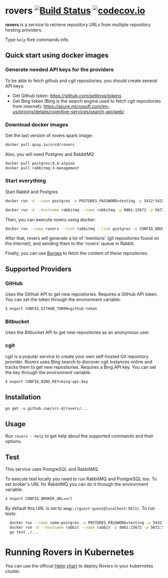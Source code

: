 # rovers [![Build Status](https://travis-ci.org/src-d/rovers.svg?branch=master)](https://travis-ci.org/src-d/rovers) [![codecov.io](https://codecov.io/github/src-d/rovers/coverage.svg?branch=master&token=ObiptJsBpW)](https://codecov.io/github/src-d/rovers?branch=master)

**rovers** is a service to retrieve repository URLs from multiple repository
hosting providers.

Type `help` fore commands info.

## Quick start using docker images

### Generate needed API keys for the providers

To be able to fetch github and cgit repositories, you should create several API keys:

- Get Github token: https://github.com/settings/tokens
- Get Bing token (Bing is the search engine used to fetch cgit repositories from internet): https://azure.microsoft.com/en-us/pricing/details/cognitive-services/search-api/web/

### Download docker images

Get the last version of rovers spark image:

```bash
docker pull quay.io/srcd/rovers
```

Also, you will need Postgres and RabbitMQ

```bash
docker pull postgres:9.6-alpine
docker pull rabbitmq:3-management
```

### Start everything

Start Rabbit and Postgres

```bash
docker run -d --name postgres -e POSTGRES_PASSWORD=testing -p 5432:5432 -e POSTGRES_USER=testing postgres:9.6-alpine
```
```bash
docker run -d --hostname rabbitmq --name rabbitmq -p 8081:15672 -p 5672:5672 rabbitmq:3-management
```

Then, you can execute rovers using docker:
```bash
docker run --name rovers --link rabbitmq --link postgres -e CONFIG_DBUSER=testing -e CONFIG_DBPASS=testing -e CONFIG_DBHOST=postgres -e CONFIG_DBNAME=testing -e CONFIG_BROKER_URL=amqp://guest:guest@rabbitmq:5672/ -e CONFIG_GITHUB_TOKEN=[REPLACEWITHGHKEY] -e CONFIG_BING_KEY=[REPLACEWITHBINGKEY] quay.io/srcd/rovers /bin/sh -c "rovers initdb; rovers repos --queue=rovers"
```
After that, rovers will generate a lot of 'mentions' (git repositories found on the internet), and sending them to the 'rovers' queue in Rabbit.

Finally, you can use [Borges](https://github.com/src-d/borges) to fetch the content of these repositories.

## Supported Providers

### GitHub

Uses the GitHub API to get new repositories. Requires a GitHub API token. You can set the token through the environment variable:

```bash
$ export CONFIG_GITHUB_TOKEN=github-token
```

### Bitbucket

Uses the Bitbucket API to get new repositories as an anonymous user.

### cgit

cgit is a popular service to create your own self-hosted Git repository provider.
Rovers uses Bing search to discover cgit instances online and tracks them to get
new repositories. Requires a Bing API key. You can set the key through the environment variable:

```bash
$ export CONFIG_BING_KEY=bing-api-key
```

## Installation

```
go get -u github.com/src-d/rovers/...
```

## Usage

Run `rovers --help` to get help about the supported commands and their options.

## Test

This service uses PostgreSQL and RabbitMQ.

To execute test locally you need to run RabbitMQ and PostgreSQL too. To set broker's URL for RabbitMQ you can do it through the environment variable:

```bash
$ export CONFIG_BROKER_URL=url
```

By default this URL is set to `amqp://guest:guest@localhost:5672/`. To run tests:

```bash
  docker run --name some-postgres -e POSTGRES_PASSWORD=testing -p 5432:5432 -e POSTGRES_USER=testing -d postgres
  docker run -d --hostname rabbit --name rabbit -p 8081:15672 -p 5672:5672 rabbitmq:3-management
  go test ./...
```

# Running Rovers in Kubernetes

You can use the official [Helm](https://github.com/kubernetes/helm) [chart](https://github.com/src-d/charts/tree/master/rovers) to deploy Rovers in your kubernetes cluster.
